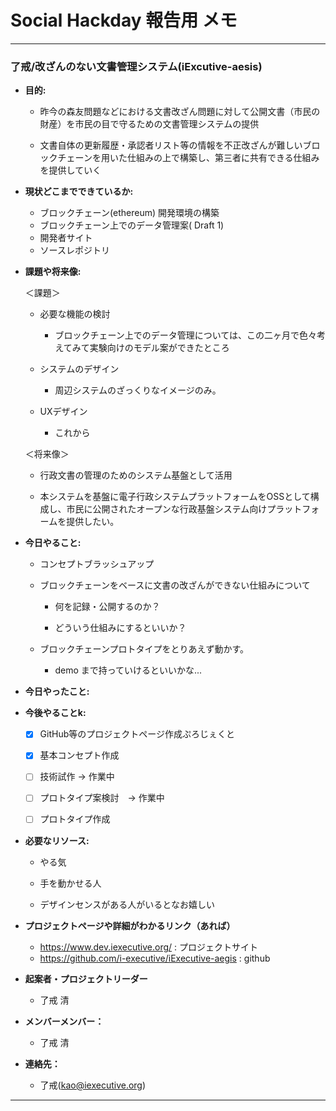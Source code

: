 # Social Hackday 報告用 メモ

---
### 了戒/改ざんのない文書管理システム(iExcutive-aesis)

-   **目的:** 

    * 昨今の森友問題などにおける文書改ざん問題に対して公開文書（市民の財産）を市民の目で守るための文書管理システムの提供

    * 文書自体の更新履歴・承認者リスト等の情報を不正改ざんが難しいブロックチェーンを用いた仕組みの上で構築し、第三者に共有できる仕組みを提供していく

-   **現状どこまでできているか:** 

  

    * ブロックチェーン(ethereum) 開発環境の構築
    * ブロックチェーン上でのデータ管理案( Draft 1)
    * 開発者サイト
    * ソースレポジトリ 


-   **課題や将来像:** 

    ＜課題＞
    * 必要な機能の検討
        * ブロックチェーン上でのデータ管理については、この二ヶ月で色々考えてみて実験向けのモデル案ができたところ

    * システムのデザイン
        * 周辺システムのざっくりなイメージのみ。

    * UXデザイン
        * これから

  

    ＜将来像＞

    * 行政文書の管理のためのシステム基盤として活用

    * 本システムを基盤に電子行政システムプラットフォームをOSSとして構成し、市民に公開されたオープンな行政基盤システム向けプラットフォームを提供したい。

-   **今日やること:** 

    * コンセプトブラッシュアップ

    * ブロックチェーンをベースに文書の改ざんができない仕組みについて

      * 何を記録・公開するのか？

      * どういう仕組みにするといいか？

    * ブロックチェーンプロトタイプをとりあえず動かす。

        * demo まで持っていけるといいかな...

-   **今日やったこと:**
 
-   **今後やることk:**

    - [x] GitHub等のプロジェクトページ作成ぷろじぇくと
    - [x] 基本コンセプト作成
    - [ ] 技術試作 -> 作業中
    - [ ] プロトタイプ案検討　-> 作業中
    - [ ] プロトタイプ作成
  

-   **必要なリソース:**

    * やる気

    * 手を動かせる人

    * デザインセンスがある人がいるとなお嬉しい

  

-   **プロジェクトページや詳細がわかるリンク（あれば）** 

    - https://www.dev.iexecutive.org/ : プロジェクトサイト
    - https://github.com/i-executive/iExecutive-aegis : github

-   **起案者・プロジェクトリーダー** 

    * 了戒 清

-   **メンバーメンバー：** 
    * 了戒 清

-   **連絡先：** 
    * 了戒(kao@iexecutive.org)
    

---
